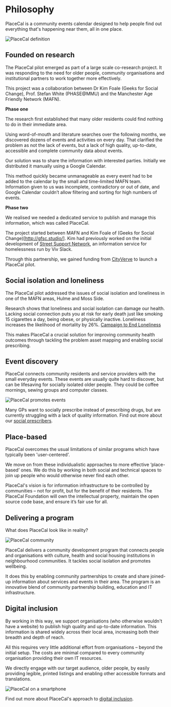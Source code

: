 # Philosophy

PlaceCal is a community events calendar designed to help people find out everything that's happening near them, all in one place.

![PlaceCal definition](https://raw.githubusercontent.com/geeksforsocialchange/PlaceCal-Handbook/master/assets/placecal-definition.png)

## Founded on research

The PlaceCal pilot emerged as part of a large scale co-research project. It was responding to the need for older people, community organisations and institutional partners to work together more effectively.

This project was a collaboration between Dr Kim Foale (Geeks for Social Change), Prof. Stefan White (PHASE@MMU) and the Manchester Age Friendly Network (MAFN).

**Phase one**

The research first established that many older residents could find nothing to do in their immediate area.

Using word-of-mouth and literature searches over the following months, we discovered dozens of events and activities on every day. That clarified the problem as not the lack of events, but a lack of high quality, up-to-date, accessible and complete community data about events.

Our solution was to share the information with interested parties. Initially we distributed it manually using a Google Calendar.

This method quickly became unmanageable as every event had to be added to the calendar by the small and time-limited MAFN team. Information given to us was incomplete, contradictory or out of date, and Google Calendar couldn’t allow filtering and sorting for high numbers of events.

**Phase two**

We realised we needed a dedicated service to publish and manage this information, which was called PlaceCal.

The project started between MAFN and Kim Foale of (Geeks for Social Change)[http://gfsc.studio/]. Kim had previously worked on the initial development of [Street Support Network](https://streetsupport.net/), an information service for homelessness run by Viv Slack.

Through this partnership, we gained funding from [CityVerve](https://cityverve.org.uk/) to launch a PlaceCal pilot.

## Social isolation and loneliness

The PlaceCal pilot addressed the issues of social isolation and loneliness in one of the MAFN areas, Hulme and Moss Side.

Research shows that loneliness and social isolation can damage our health. Lacking social connection puts you at risk for early death just like smoking 15 cigarettes a day, being obese, or physically inactive. Loneliness increases the likelihood of mortality by 26%. [Campaign to End Loneliness](https://www.campaigntoendloneliness.org/loneliness-research/)

This makes PlaceCal a crucial solution for improving community health outcomes through tackling the problem asset mapping and enabling social prescribing.

## Event discovery

PlaceCal connects community residents and service providers with the small everyday events. These events are usually quite hard to discover, but can be lifesaving for socially isolated older people. They could be coffee mornings, sewing groups and computer classes.

![PlaceCal promotes events](https://raw.githubusercontent.com/geeksforsocialchange/PlaceCal-Handbook/master/assets/placecal-explanation.png)

Many GPs want to socially prescribe instead of prescribing drugs, but are currently struggling with a lack of quality information. Find out more about our [social prescribers](/introduction/who-is-using-placecal.md).

## Place-based

PlaceCal overcomes the usual limitations of similar programs which have typically been 'user-centered'.

We move on from these individualistic approaches to more effective ‘place-based’ ones. We do this by working in both social and technical spaces to join up people who would otherwise never find each other.

PlaceCal's vision is for information infrastructure to be controlled by communities – not for profit, but for the benefit of their residents. The PlaceCal Foundation will own the intellectual property, maintain the open source code base, and ensure it’s fair use for all.

## Delivering a program

What does PlaceCal look like in reality?

![PlaceCal community](https://raw.githubusercontent.com/geeksforsocialchange/PlaceCal-Handbook/master/assets/what-is-placecal-community.png)

PlaceCal delivers a community development program that connects people and organisations with culture, health and social housing institutions in neighbourhood communities. It tackles social isolation and promotes wellbeing.

It does this by enabling community partnerships to create and share joined-up information about services and events in their area. The program is an innovative blend of community partnership building, education and IT infrastructure.

## Digital inclusion

By working in this way, we support organisations (who otherwise wouldn't have a website) to publish high quality and up-to-date information. This information is shared widely across their local area, increasing both their breadth and depth of reach.

All this requires very little additional effort from organisations – beyond the initial setup. The costs are minimal compared to every community organisation providing their own IT resources.

We directly engage with our target audience, older people, by easily providing legible, printed listings and enabling other accessible formats and translations.

![PlaceCal on a smartphone](https://raw.githubusercontent.com/geeksforsocialchange/PlaceCal-Handbook/master/assets/placecal-displaying-smartphone.png)

Find out more about PlaceCal's approach to [digital inclusion](/commissioners/digital-inclusion.md).
